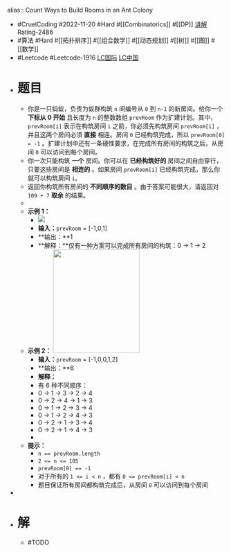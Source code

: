 alias:: Count Ways to Build Rooms in an Ant Colony

- #CruelCoding #2022-11-20 #Hard #[[Combinatorics]] #[[DP]] [讲解](https://youtu.be/yfBHIDVN8Vs) Rating-2486
- #算法 #Hard #[[拓扑排序]] #[[组合数学]] #[[动态规划]] #[[树]] #[[图]] #[[数学]]
- #Leetcode #Leetcode-1916 [LC国际](https://leetcode.com/problems/count-ways-to-build-rooms-in-an-ant-colony/) [LC中国](https://leetcode.cn/problems/count-ways-to-build-rooms-in-an-ant-colony/)
- # 题目
	- 你是一只蚂蚁，负责为蚁群构筑 `n` 间编号从 `0` 到 `n-1` 的新房间。给你一个 **下标从 0 开始** 且长度为 `n` 的整数数组 `prevRoom` 作为扩建计划。其中，`prevRoom[i]` 表示在构筑房间 `i` 之前，你必须先构筑房间 `prevRoom[i]` ，并且这两个房间必须 **直接** 相连。房间 `0` 已经构筑完成，所以 `prevRoom[0] = -1` 。扩建计划中还有一条硬性要求，在完成所有房间的构筑之后，从房间 `0` 可以访问到每个房间。
	- 你一次只能构筑 **一个** 房间。你可以在 **已经构筑好的** 房间之间自由穿行，只要这些房间是 **相连的** 。如果房间 `prevRoom[i]` 已经构筑完成，那么你就可以构筑房间 `i`。
	- 返回你构筑所有房间的 **不同顺序的数目** 。由于答案可能很大，请返回对 `109 + 7` **取余** 的结果。
	-
	- **示例 1：**
		- ![](https://assets.leetcode.com/uploads/2021/06/19/d1.JPG)
		- **输入：**`prevRoom` = [-1,0,1]
		- **输出：**1
		- **解释：**仅有一种方案可以完成所有房间的构筑：0 → 1 → 2
	- **示例 2：**
	  		<strong><img alt="" src="https://assets.leetcode.com/uploads/2021/06/19/d2.JPG" style="width: 200px; height: 239px;" /></strong>
		- **输入：**`prevRoom` = [-1,0,0,1,2]
		- **输出：**6
		- **解释：**
		- 有 6 种不同顺序：
		- 0 → 1 → 3 → 2 → 4
		- 0 → 2 → 4 → 1 → 3
		- 0 → 1 → 2 → 3 → 4
		- 0 → 1 → 2 → 4 → 3
		- 0 → 2 → 1 → 3 → 4
		- 0 → 2 → 1 → 4 → 3
		-
	- **提示：**
		- `n == prevRoom.length`
		- `2 <= n <= 105`
		- `prevRoom[0] == -1`
		- 对于所有的 `1 <= i < n` ，都有 `0 <= prevRoom[i] < n`
		- 题目保证所有房间都构筑完成后，从房间 `0` 可以访问到每个房间
-
- # 解
	- #TODO